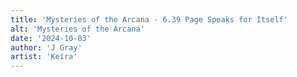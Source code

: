 ```yaml
---
title: 'Mysteries of the Arcana - 6.39 Page Speaks for Itself'
alt: 'Mysteries of the Arcana'
date: '2024-10-03'
author: 'J Gray'
artist: 'Keira'
---
```

